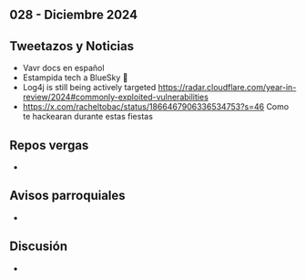 028 - Diciembre 2024
--

## Tweetazos y Noticias
* Vavr docs en español
* Estampida tech a BlueSky 🦋
* Log4j is still being actively targeted https://radar.cloudflare.com/year-in-review/2024#commonly-exploited-vulnerabilities
* https://x.com/racheltobac/status/1866467906336534753?s=46 Como te hackearan durante estas fiestas
## Repos vergas
* 
 
## Avisos parroquiales

* 

## Discusión
* 
